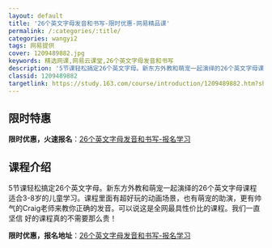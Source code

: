 ```yaml
---
layout: default
title: '26个英文字母发音和书写-限时优惠-网易精品课'
permalink: /:categories/:title/
categories: wangyi2
tags: 网易提供
cover: 1209489882.jpg
keywords: 精选网课,网易云课堂,26个英文字母发音和书写
description: '5节课轻松搞定26个英文字母。新东方外教和萌宠一起演绎的26个英文字母课程适合3-8岁的儿童学习。课程里面有超好玩的动画'
classid: 1209489882
targetlink: https://study.163.com/course/introduction/1209489882.htm?share=1&shareId=1025206652&utm_campaign=share&utm_medium=iphoneShare&utm_source=&utm_u=1025206652
---
```


## 限时特惠

**限时优惠，火速报名**：[26个英文字母发音和书写-报名学习](https://study.163.com/course/introduction/1209489882.htm?share=1&shareId=1025206652&utm_campaign=share&utm_medium=iphoneShare&utm_source=&utm_u=1025206652)

## 课程介绍

5节课轻松搞定26个英文字母。新东方外教和萌宠一起演绎的26个英文字母课程适合3-8岁的儿童学习。课程里面有超好玩的动画场景，也有萌宠的助演，更有帅气的Craig老师来教你正确的发音。可以说这是全网最具性价比的课程。我们一直坚信 好的课程真的不需要那么贵！

**限时优惠，报名地址**：[26个英文字母发音和书写-报名学习](https://study.163.com/course/introduction/1209489882.htm?share=1&shareId=1025206652&utm_campaign=share&utm_medium=iphoneShare&utm_source=&utm_u=1025206652)

